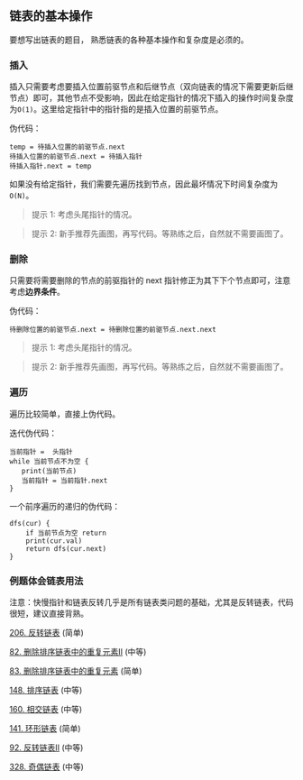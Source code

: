 ## 链表的基本操作

要想写出链表的题目， 熟悉链表的各种基本操作和复杂度是必须的。

### 插入

插入只需要考虑要插入位置前驱节点和后继节点（双向链表的情况下需要更新后继节点）即可，其他节点不受影响，因此在给定指针的情况下插入的操作时间复杂度为`O(1)`。这里给定指针中的指针指的是插入位置的前驱节点。

伪代码：

```
temp = 待插入位置的前驱节点.next
待插入位置的前驱节点.next = 待插入指针
待插入指针.next = temp
```

如果没有给定指针，我们需要先遍历找到节点，因此最坏情况下时间复杂度为 `O(N)`。

> 提示 1: 考虑头尾指针的情况。

> 提示 2: 新手推荐先画图，再写代码。等熟练之后，自然就不需要画图了。

### 删除

只需要将需要删除的节点的前驱指针的 next 指针修正为其下下个节点即可，注意考虑**边界条件**。

伪代码：

```
待删除位置的前驱节点.next = 待删除位置的前驱节点.next.next
```

> 提示 1: 考虑头尾指针的情况。

> 提示 2: 新手推荐先画图，再写代码。等熟练之后，自然就不需要画图了。

### 遍历

遍历比较简单，直接上伪代码。

迭代伪代码：

```
当前指针 =  头指针
while 当前节点不为空 {
   print(当前节点)
   当前指针 = 当前指针.next
}
```

一个前序遍历的递归的伪代码：

```
dfs(cur) {
    if 当前节点为空 return
    print(cur.val)
    return dfs(cur.next)
}
```

### 例题体会链表用法

注意：快慢指针和链表反转几乎是所有链表类问题的基础，尤其是反转链表，代码很短，建议直接背熟。

[206. 反转链表](../problems/LeetCode206.java) (简单)

[82. 删除排序链表中的重复元素II](../problems/LeetCode82.java) (中等)

[83. 删除排序链表中的重复元素](../problems/LeetCode83.java) (简单)

[148. 排序链表](../problems/LeetCode148.java) (中等)

[160. 相交链表](../problems/LeetCode160.java) (中等)

[141. 环形链表](../problems/LeetCode141.java) (简单)

[92. 反转链表II](../problems/LeetCode92.java) (中等)

[328. 奇偶链表](../problems/LeetCode328.java) (中等)